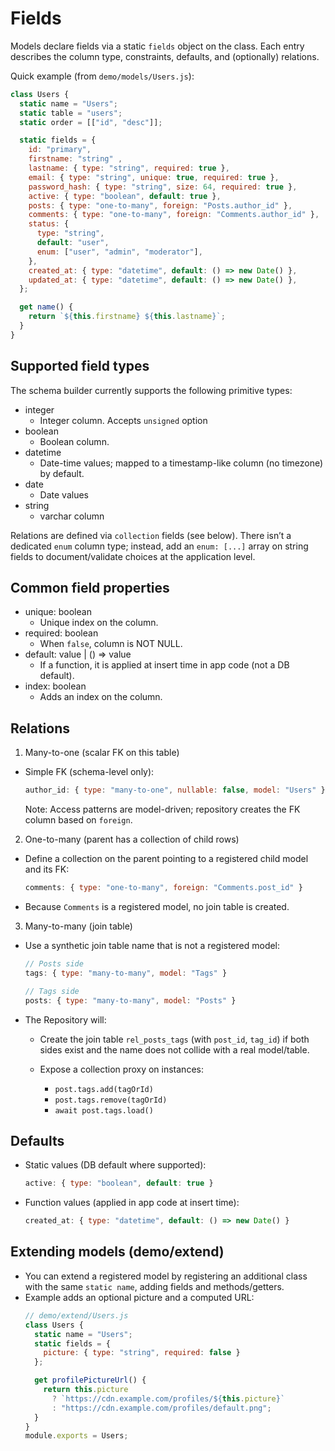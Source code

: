 # Fields

Models declare fields via a static `fields` object on the class. Each entry describes the column type, constraints, defaults, and (optionally) relations.

Quick example (from `demo/models/Users.js`):
```js
class Users {
  static name = "Users";
  static table = "users";
  static order = [["id", "desc"]];

  static fields = {
    id: "primary",
    firstname: "string" ,
    lastname: { type: "string", required: true },
    email: { type: "string", unique: true, required: true },
    password_hash: { type: "string", size: 64, required: true },
    active: { type: "boolean", default: true },
    posts: { type: "one-to-many", foreign: "Posts.author_id" },
    comments: { type: "one-to-many", foreign: "Comments.author_id" },
    status: {
      type: "string",
      default: "user",
      enum: ["user", "admin", "moderator"],
    },
    created_at: { type: "datetime", default: () => new Date() },
    updated_at: { type: "datetime", default: () => new Date() },
  };

  get name() {
    return `${this.firstname} ${this.lastname}`;
  }
}

```

## Supported field types

The schema builder currently supports the following primitive types:

- integer
  - Integer column. Accepts `unsigned` option
- boolean
  - Boolean column.
- datetime
  - Date-time values; mapped to a timestamp-like column (no timezone) by default.
- date
  - Date values
- string
  - varchar column

Relations are defined via `collection` fields (see below). There isn’t a dedicated `enum` column type; instead, add an `enum: [...]` array on string fields to document/validate choices at the application level.

## Common field properties

- unique: boolean
  - Unique index on the column.
- required: boolean
  - When `false`, column is NOT NULL.
- default: value | () => value
  - If a function, it is applied at insert time in app code (not a DB default).
- index: boolean
  - Adds an index on the column.

## Relations

1) Many-to-one (scalar FK on this table)
- Simple FK (schema-level only):
  ```js
  author_id: { type: "many-to-one", nullable: false, model: "Users" }
  ```
  Note: Access patterns are model-driven; repository creates the FK column based on `foreign`.

2) One-to-many (parent has a collection of child rows)
- Define a collection on the parent pointing to a registered child model and its FK:
  ```js
  comments: { type: "one-to-many", foreign: "Comments.post_id" }
  ```
- Because `Comments` is a registered model, no join table is created.

3) Many-to-many (join table)
- Use a synthetic join table name that is not a registered model:
  ```js
  // Posts side
  tags: { type: "many-to-many", model: "Tags" }

  // Tags side
  posts: { type: "many-to-many", model: "Posts" }
  ```

- The Repository will:
  - Create the join table `rel_posts_tags` (with `post_id`, `tag_id`) if both sides exist and the name does not collide with a real model/table.

  - Expose a collection proxy on instances:
    - `post.tags.add(tagOrId)`
    - `post.tags.remove(tagOrId)`
    - `await post.tags.load()`


## Defaults
- Static values (DB default where supported):
  ```js
  active: { type: "boolean", default: true }
  ```
- Function values (applied in app code at insert time):
  ```js
  created_at: { type: "datetime", default: () => new Date() }
  ```

## Extending models (demo/extend)
- You can extend a registered model by registering an additional class with the same `static name`, adding fields and methods/getters.
- Example adds an optional picture and a computed URL:
  ```js
  // demo/extend/Users.js
  class Users {
    static name = "Users";
    static fields = { 
      picture: { type: "string", required: false } 
    };

    get profilePictureUrl() {
      return this.picture
        ? `https://cdn.example.com/profiles/${this.picture}`
        : "https://cdn.example.com/profiles/default.png";
    }
  }
  module.exports = Users;
  ```
